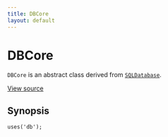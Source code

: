 ```yaml
---
title: DBCore
layout: default
---
```


# DBCore

<code>DBCore</code> is an abstract class derived from <code><a href="SQLDatabase">SQLDatabase</a></code>.

<a href="http://github.com/nexgenta/eregansu/blob/master/lib/db.php">View source</a>

## Synopsis

<pre><code>uses('db');
</code></pre>
